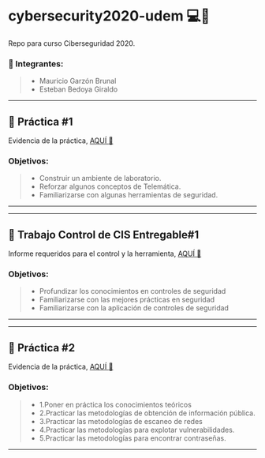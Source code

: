 # cybersecurity2020-udem :computer::calling:
Repo para curso Ciberseguridad 2020.

### :busts_in_silhouette: Integrantes:
> - Mauricio Garzón Brunal
> - Esteban Bedoya Giraldo


---
## :bookmark_tabs: Práctica #1 
Evidencia de la práctica, [AQUÍ :link:](/practica1/README.md) 

### Objetivos:
> - Construir un ambiente de laboratorio.
> - Reforzar algunos conceptos de Telemática.
> - Familiarizarse con algunas herramientas de seguridad.
---

---
## :bookmark_tabs: Trabajo Control de CIS Entregable#1 
Informe requeridos para el control y la herramienta, [AQUÍ :link:](/trabajoCIS/README.md) 

### Objetivos:
> - Profundizar los conocimientos en controles de seguridad
> - Familiarizarse con las mejores prácticas en seguridad
> - Familiarizarse con la aplicación de controles de seguridad
---

---
## :bookmark_tabs: Práctica #2
Evidencia de la práctica, [AQUÍ :link:](/practica2/README.md) 

### Objetivos:
> - 1.Poner en práctica los conocimientos teóricos
> - 2.Practicar las metodologías de obtención de información pública.
> - 3.Practicar las metodologías de escaneo de redes
> - 4.Practicar las metodologías para explotar vulnerabilidades.
> - 5.Practicar las metodologías para encontrar contraseñas.
---